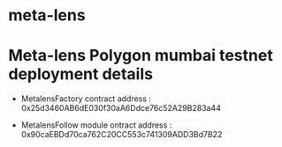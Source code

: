 # meta-lens

# Meta-lens Polygon mumbai testnet deployment details 

- MetalensFactory contract address : 0x25d3460AB6dE030f30aA6Ddce76c52A29B283a44

- MetalensFollow module ontract address : 0x90caEBDd70ca762C20CC553c741309ADD3Bd7B22